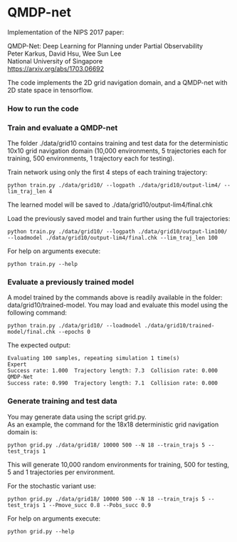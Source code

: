 # QMDP-net

Implementation of the NIPS 2017 paper: 

QMDP-Net: Deep Learning for Planning under Partial Observability  
Peter Karkus, David Hsu, Wee Sun Lee  
National University of Singapore  
https://arxiv.org/abs/1703.06692

The code implements the 2D grid navigation domain, and a QMDP-net with 2D state space in tensorflow.

### How to run the code



### Train and evaluate a QMDP-net

The folder ./data/grid10 contains training and test data for the deterministic 10x10 grid navigation domain
(10,000 environments, 5 trajectories each for training, 500 environments, 1 trajectory each for testing).


Train network using only the first 4 steps of each training trajectory:
```
python train.py ./data/grid10/ --logpath ./data/grid10/output-lim4/ --lim_traj_len 4
```
The learned model will be saved to ./data/grid10/output-lim4/final.chk
 

Load the previously saved model and train further using the full trajectories:
```
python train.py ./data/grid10/ --logpath ./data/grid10/output-lim100/ --loadmodel ./data/grid10/output-lim4/final.chk --lim_traj_len 100
```

For help on arguments execute:
```
python train.py --help
```

### Evaluate a previously trained model
A model trained by the commands above is readily available in the folder: data/grid10/trained-model. You may load and evaluate this model using the following command: 
```
python train.py ./data/grid10/ --loadmodel ./data/grid10/trained-model/final.chk --epochs 0
```

The expected output:
```
Evaluating 100 samples, repeating simulation 1 time(s)
Expert
Success rate: 1.000  Trajectory length: 7.3  Collision rate: 0.000
QMDP-Net
Success rate: 0.990  Trajectory length: 7.1  Collision rate: 0.000
```

### Generate training and test data

You may generate data using the script grid.py.  
As an example, the command for the 18x18 deterministic grid navigation domain is: 
```
python grid.py ./data/grid18/ 10000 500 --N 18 --train_trajs 5 --test_trajs 1
```
This will generate 10,000 random environments for training, 500 for testing, 5 and 1 trajectories per environment.

For the stochastic variant use:
```
python grid.py ./data/grid18/ 10000 500 --N 18 --train_trajs 5 --test_trajs 1 --Pmove_succ 0.8 --Pobs_succ 0.9
```

For help on arguments execute:
```
python grid.py --help
```

